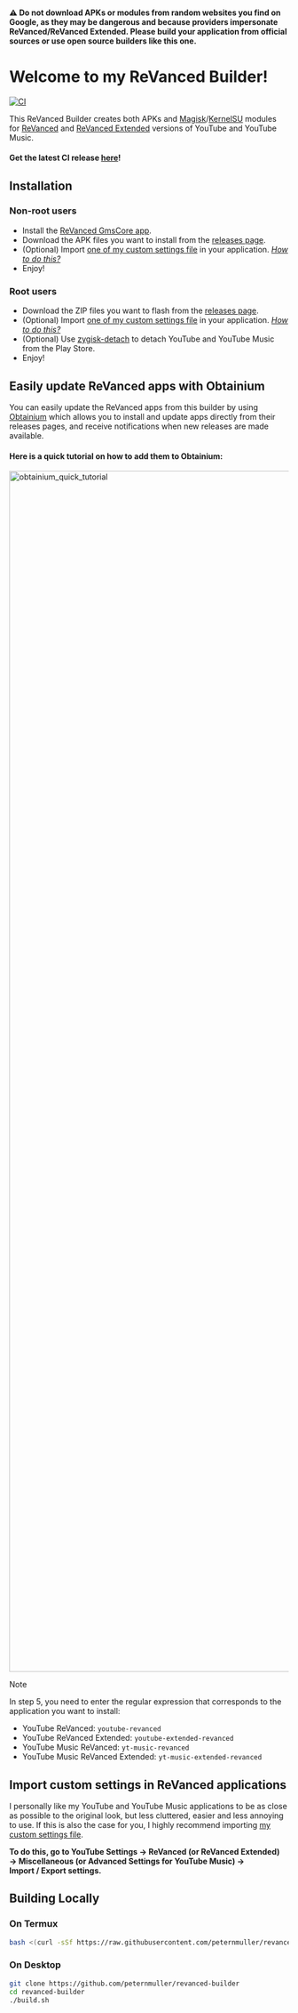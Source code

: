 #### ⚠️ Do not download APKs or modules from random websites you find on Google, as they may be dangerous and because providers impersonate ReVanced/ReVanced Extended. Please build your application from official sources or use open source builders like this one.

# Welcome to my ReVanced Builder!
[![CI](https://github.com/peternmuller/revanced-builder/actions/workflows/ci.yml/badge.svg?event=schedule)](https://github.com/peternmuller/revanced-builder/actions/workflows/ci.yml)

This ReVanced Builder creates both APKs and [Magisk](https://github.com/topjohnwu/Magisk)/[KernelSU](https://github.com/tiann/KernelSU) modules for [ReVanced](https://github.com/ReVanced) and [ReVanced Extended](https://github.com/inotia00/revanced-patches) versions of YouTube and YouTube Music.

#### **Get the latest CI release [here](https://github.com/peternmuller/revanced-builder/releases/latest)!**

## Installation
### Non-root users
- Install the [ReVanced GmsCore app](https://github.com/ReVanced/GmsCore/releases/latest).
- Download the APK files you want to install from the [releases page](https://github.com/peternmuller/revanced-builder/releases/latest).
- (Optional) Import [one of my custom settings file](https://github.com/peternmuller/revanced-builder/tree/main/custom-settings) in your application. [*How to do this?*](https://github.com/peternmuller/revanced-builder/tree/main/custom-settings)
- Enjoy!
### Root users
- Download the ZIP files you want to flash from the [releases page](https://github.com/peternmuller/revanced-builder/releases/latest).
- (Optional) Import [one of my custom settings file](https://github.com/peternmuller/revanced-builder/tree/main/custom-settings) in your application. [*How to do this?*](https://github.com/peternmuller/revanced-builder/tree/main/custom-settings)
- (Optional) Use [zygisk-detach](https://github.com/j-hc/zygisk-detach) to detach YouTube and YouTube Music from the Play Store.
- Enjoy!

## Easily update ReVanced apps with Obtainium
You can easily update the ReVanced apps from this builder by using [Obtainium](https://github.com/ImranR98/Obtainium) which allows you to install and update apps directly from their releases pages, and receive notifications when new releases are made available.

#### Here is a quick tutorial on how to add them to Obtainium:

<img width="2160" alt="obtainium_quick_tutorial" src="https://github.com/user-attachments/assets/3f0af16e-328e-4831-99c5-9253192403c7">

> [!NOTE]
> In step 5, you need to enter the regular expression that corresponds to the application you want to install:
> - YouTube ReVanced: `youtube-revanced`
> - YouTube ReVanced Extended: `youtube-extended-revanced`
> - YouTube Music ReVanced: `yt-music-revanced`
> - YouTube Music ReVanced Extended: `yt-music-extended-revanced`

## Import custom settings in ReVanced applications
I personally like my YouTube and YouTube Music applications to be as close as possible to the original look, but less cluttered, easier and less annoying to use. If this is also the case for you, I highly recommend importing [my custom settings file](https://github.com/peternmuller/revanced-builder/tree/main/custom-settings).

**To do this, go to YouTube Settings &rarr; ReVanced (or ReVanced Extended) &rarr; Miscellaneous (or Advanced Settings for YouTube Music) &rarr; Import&nbsp;/&nbsp;Export settings.**

## Building Locally
### On Termux
```bash
bash <(curl -sSf https://raw.githubusercontent.com/peternmuller/revanced-builder/main/build-termux.sh)
```
### On Desktop
```bash
git clone https://github.com/peternmuller/revanced-builder
cd revanced-builder
./build.sh
```

